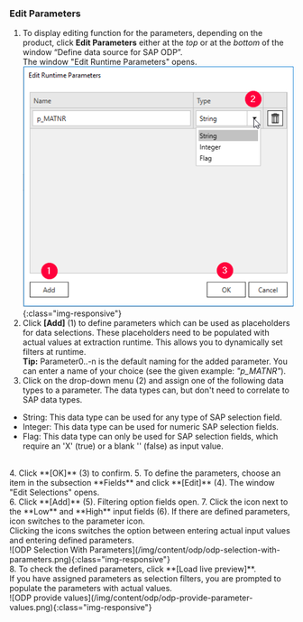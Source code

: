 ### Edit Parameters 
1. To display editing function for the parameters, depending on the product, click **Edit Parameters** either at the *top* or at the *bottom* of the window “Define data source for SAP ODP”. <br/>
The window "Edit Runtime Parameters" opens.<br> 
![ODP Add parameters](/img/content/odp/odp-settings-add-parameters.png){:class="img-responsive"}<br> 
2. Click **[Add]** (1) to define parameters which can be used as placeholders for data selections. These placeholders need to be populated with actual values at extraction runtime.
This allows you to dynamically set filters at runtime.<br>
**Tip:** Parameter0..-n is the default naming for the added parameter. You can enter a name of your choice (see the given example: *"p_MATNR"*).
3. Click on the drop-down menu (2) and assign one of the following data types to a parameter. The data types can, but don't need to correlate to SAP data types. 
- String: This data type can be used for any type of SAP selection field.
- Integer: This data type can be used for numeric SAP selection fields.
- Flag: This data type can only be used for SAP selection fields, which require an 'X'&nbsp;(true) or a blank ''&nbsp;(false) as input value.
<br>
4. Click **[OK]** (3) to confirm.
5. To define the parameters, choose an item in the subsection **Fields** and click **[Edit]** (4). The window "Edit Selections" opens.<br> 
6. Click **[Add]** (5). Filtering option fields open.
7. Click the icon next to the **Low** and **High** input fields (6).
If there are defined parameters, icon switches to the parameter icon. <br>
Clicking the icons switches the option between entering actual input values and entering defined parameters.
<br>
![ODP Selection With Parameters](/img/content/odp/odp-selection-with-parameters.png){:class="img-responsive"}<br>
8. To check the defined parameters, click **[Load live preview]**. <br>
If you have assigned parameters as selection filters, you are prompted to populate the parameters with actual values. <br>
![ODP provide values](/img/content/odp/odp-provide-parameter-values.png){:class="img-responsive"}
